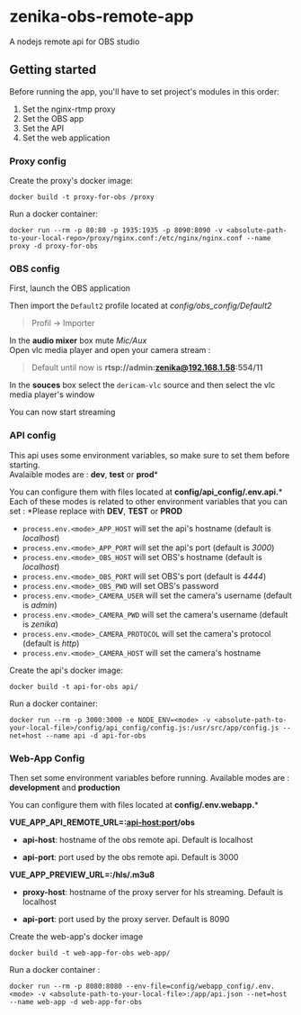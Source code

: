 # zenika-obs-remote-app
A nodejs remote api for OBS studio

## Getting started

Before running the app, you'll have to set project's modules in this order:
1. Set the nginx-rtmp proxy
2. Set the OBS app
3. Set the API
4. Set the web application 


### Proxy config 

Create the proxy's docker image:  
```
docker build -t proxy-for-obs /proxy
```

Run a docker container:  
```
docker run --rm -p 80:80 -p 1935:1935 -p 8090:8090 -v <absolute-path-to-your-local-repo>/proxy/nginx.conf:/etc/nginx/nginx.conf --name proxy -d proxy-for-obs
``` 


### OBS config

First, launch the OBS application

Then import the `Default2` profile located at *config/obs_config/Default2*
> Profil -> Importer

In the **audio mixer** box mute *Mic/Aux*  
Open vlc media player and open your camera stream :
> Default until now is **rtsp://admin:zenika@192.168.1.58:554/11**

In the **souces** box select the `dericam-vlc` source and then select the vlc media player's window

You can now start streaming


### API config

This api uses some environment variables, so make sure to set them before starting.  
Avalaible modes are : **dev**, **test** or **prod***

You can configure them with files located at **config/api_config/.env.api.***  
Each of these modes is related to other environment variables that you can set : 
*Please replace <mode> with **DEV**, **TEST** or **PROD**
* `process.env.<mode>_APP_HOST` will set the api's hostname (default is *localhost*)
* `process.env.<mode>_APP_PORT` will set the api's port (default is *3000*)
* `process.env.<mode>_OBS_HOST` will set OBS's hostname (default is *localhost*)
* `process.env.<mode>_OBS_PORT` will set OBS's port (default is *4444*)
* `process.env.<mode>_OBS_PWD` will set OBS's password 
* `process.env.<mode>_CAMERA_USER` will set the camera's username (default is *admin*)
* `process.env.<mode>_CAMERA_PWD` will set the camera's username (default is *zenika*)
* `process.env.<mode>_CAMERA_PROTOCOL` will set the camera's protocol (default is *http*)
* `process.env.<mode>_CAMERA_HOST` will set the camera's hostname 

Create the api's docker image:
```
docker build -t api-for-obs api/
```

Run a docker container:
```
docker run --rm -p 3000:3000 -e NODE_ENV=<mode> -v <absolute-path-to-your-local-file>/config/api_config/config.js:/usr/src/app/config.js --net=host --name api -d api-for-obs
```


### Web-App Config

Then set some environment variables before running.
Available modes are : **development** and **production**

You can configure them with files located at **config/.env.webapp.***

**VUE_APP_API_REMOTE_URL=<api-host>:<api-host:port>/obs**
* **api-host**: hostname of the obs remote api. Default is localhost

* **api-port**: port used by the obs remote api. Default is 3000

**VUE_APP_PREVIEW_URL=<proxy-host>:<proxy-port>/hls/<video-stream-name>.m3u8**
* **proxy-host**: hostname of the proxy server for hls streaming. Default is localhost

* **api-port**: port used by the proxy server. Default is 8090   


Create the web-app's docker image
```
docker build -t web-app-for-obs web-app/
```

Run a docker container :
```
docker run --rm -p 8080:8080 --env-file=config/webapp_config/.env.<mode> -v <absolute-path-to-your-local-file>:/app/api.json --net=host --name web-app -d web-app-for-obs
```
